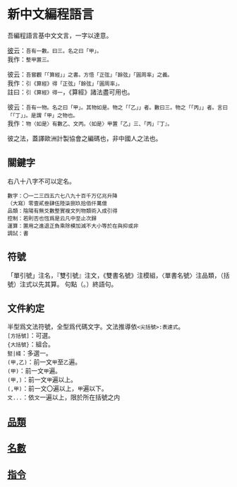 # 新中文編程語言

吾編程語言基中文文言，一字以達意。

[彼](https://github.com/wenyan-lang/wiki/blob/master/Syntax-Cheatsheet.md)云：`吾有一數。曰三。名之曰「甲」。`\
我作：`整甲置三。`

彼云：`吾嘗觀「「算經」」之書。方悟「正弦」「餘弦」「圓周率」之義。`\
我作：`引《算經》得「正弦」「餘弦」「圓周率」。`\
註曰：`引《算經》得一`，《算經》諸法盡可用也。

彼云：`吾有一物。名之曰「甲」。其物如是。物之「「乙」」者。數曰三。物之「「丙」」者。言曰「「丁」」。是謂「甲」之物也。`\
我作：`物〈如是〉有數乙、文丙。〈如是〉甲置「乙」三、「丙」『丁』。`

彼之法，蓋譯歐洲計製協會之編碼也，非中國人之法也。

## 關鍵字
右八十八字不可以定名。
```
數字：〇一二三四五六七八九十百千万亿兆升降
（大寫）零壹貳叁肆伍陸柒捌玖拾佰仟萬億
品類：陰陽有無爻數整實複文列物類術入成引得
控制：若則否也恆爲是云凡中至止次歸
運算：置用之進退正負乘除模加減不大小等於在與抑或非
調試：書
```

## 符號

「單引號」注名，『雙引號』注文，《雙書名號》注模組，〈單書名號〉注品類，（括號）注式以先其算。
句點（。）終語句。

## 文件約定
半型爲文法符號，全型爲代碼文字。文法推導依`<尖括號>:表達式`。\
`[方括號]`：可選。\
`{大括號}`：組合。\
`竪|綫`：多選一。\
`(甲,乙)`：前一文`甲`至`乙`遍。\
`(甲)`：前一文`甲`遍。\
`(甲,)`：前一文`甲`遍以上。\
`(,甲)`：前一文〇遍以上，`甲`遍以下。\
`文...`：依`文`一遍以上，限於所在括號之内

## [品類](./types.md)
## [名數](./expressions.md)
## [指令](./statements.md)
